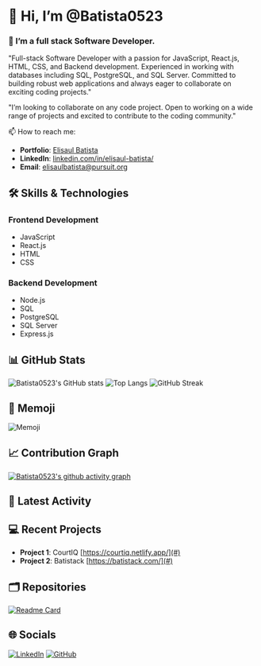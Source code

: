 # 👋 Hi, I’m @Batista0523

### 👀 I’m a full stack Software Developer.

"Full-stack Software Developer with a passion for JavaScript, React.js, HTML, CSS, and Backend development. Experienced in working with databases including SQL, PostgreSQL, and SQL Server. Committed to building robust web applications and always eager to collaborate on exciting coding projects."

"I’m looking to collaborate on any code project. Open to working on a wide range of projects and excited to contribute to the coding community."

📫 How to reach me:
- **Portfolio**: [Elisaul Batista](https://elisaulbatista.net/)
- **LinkedIn**: [linkedin.com/in/elisaul-batista/](https://www.linkedin.com/in/elisaul-batista/)
- **Email**: elisaulbatista@pursuit.org

## 🛠 Skills & Technologies

### Frontend Development
- JavaScript
- React.js
- HTML
- CSS

### Backend Development
- Node.js
- SQL
- PostgreSQL
- SQL Server
- Express.js

## 📊 GitHub Stats
![Batista0523's GitHub stats](https://github-readme-stats.vercel.app/api?username=Batista0523&show_icons=true&theme=radical)
![Top Langs](https://github-readme-stats.vercel.app/api/top-langs/?username=Batista0523&layout=compact&theme=radical)
![GitHub Streak](https://github-readme-streak-stats.herokuapp.com/?user=Batista0523&theme=radical)

## 🌟 Memoji
![Memoji](https://github.com/Batista0523/Batista0523/raw/main/memoji.png)

## 📈 Contribution Graph
[![Batista0523's github activity graph](https://activity-graph.herokuapp.com/graph?username=Batista0523&theme=rogue)](https://github.com/Batista0523)

## 🚀 Latest Activity
<!--START_SECTION:activity-->
<!--END_SECTION:activity-->

## 💻 Recent Projects
- **Project 1**: CourtIQ [https://courtiq.netlify.app/](#)
- **Project 2**: Batistack [https://batistack.com/](#)


## 🗂️ Repositories
[![Readme Card](https://github-readme-stats.vercel.app/api/pin/?username=Batista0523&repo=repository-name&theme=radical)](https://github.com/Batista0523/repository-name)

## 🌐 Socials
[![LinkedIn](https://img.shields.io/badge/LinkedIn-0077B5?style=for-the-badge&logo=linkedin&logoColor=white)](https://www.linkedin.com/in/elisaul-batista/)
[![GitHub](https://img.shields.io/badge/GitHub-181717?style=for-the-badge&logo=github&logoColor=white)](https://github.com/Batista0523)
